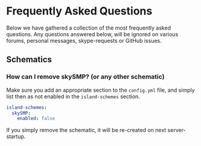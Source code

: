 # Frequently Asked Questions
Below we have gathered a collection of the most frequently asked questions.
Any questions answered below, will be ignored on various forums, personal messages, skype-requests or GitHub issues.

## Schematics

### How can I remove skySMP? (or any other schematic)
Make sure you add an appropriate section to the `config.yml` file, and simply list then as not enabled in the `island-schemes` section.
```yml
island-schemes:
  skySMP:
    enabled: false
```
If you simply remove the schematic, it will be re-created on next server-startup.

